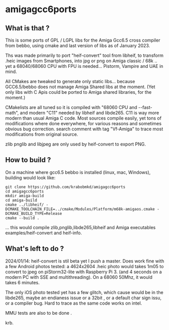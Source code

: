 # amigagcc6ports

## What is that ?

This is some ports of GPL / LGPL libs for the Amiga Gcc6.5 cross compiler from bebbo, using cmake and last version of libs as of January 2023.

 Ths was made primarily to port "heif-convert" tool from libheif, to transform .heic images from Smartphones, into jpg or png on Amiga classic / 68k .. yet a 68040/68060 CPU with FPU is needed... Pistorm, Vampire and UAE in mind. 
 
 All CMakes are tweaked to generate only static libs... because GCC6.5/bebbo does not manage Amiga Shared libs at the moment. (Yet only libs with C Apis could be ported to Amiga shared libraries, for the moment.)

CMakelists are all tuned so it is compiled with "68060 CPU and --fast-math", and modern "C11" needed by libheif and libde265. C11 is way more modern than usual Amiga C code. Most sources compile easily, yet tons of modifications where done everywhere, for various reasons and sometimes obvious bug correction. search comment with tag "Vf-Amiga" to trace most modifications from original source.
 
 zlib pnglib and libjpeg are only used by heif-convert to export PNG. 
  
## How to build ?

 On a machine  where gcc6.5 bebbo is installed (linux, mac, Windows),
 building would look like:

``` 
git clone https://github.com/krabobmkd/amigagcc6ports
cd amigagcc6ports
mkdir amiga-build
cd amiga-build
cmake ../libheif/ -DCMAKE_TOOLCHAIN_FILE=../cmake/Modules/Platform/m68k-amigaos.cmake -DCMAKE_BUILD_TYPE=Release
cmake --build .
```
 
 ... this would compile zlib,pnglib,libde265,libheif and Amiga executables examples/heif-convert and heif-info.
 

## What's left to do ? 

 2024/01/14:
 heif-convert is stil beta yet I push a master.
 Does work fine with a few Android photos tested: a 4624x2604 .heic photo would takes 1m05 to convert to jpeg on piStorm32-lite with Raspberry Pi 3. (and 4 seconds on a modern PC with SSE and multithreading). On a 68060 50Mhz, it would takes 6 minutes.
 
 The only iOS photo tested yet has a few glitch, which cause would be in the libde265, maybe an endianess issue or a 32bit , or a default char sign issu, or a compiler bug. Hard to trace as the same code works on intel.
 
 MMU tests are also to be done .


 krb.
 
